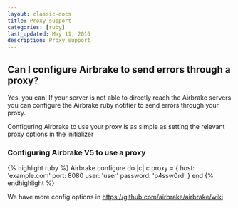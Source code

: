 ```yaml
---
layout: classic-docs
title: Proxy support
categories: [ruby]
last_updated: May 11, 2016
description: Proxy support
---
```


## Can I configure Airbrake to send errors through a proxy?

Yes, you can! If your server is not able to directly reach the Airbrake
servers you can configure the Airbrake ruby notifier to send errors through
your proxy.

Configuring Airbrake to use your proxy is as simple as setting the relevant proxy
options in the initializer

### Configuring Airbrake V5 to use a proxy

{% highlight ruby %}
Airbrake.configure do |c|
  c.proxy = {
    host: 'example.com'
    port: 8080
    user: 'user'
    password: 'p4ssw0rd'
  }
end
{% endhighlight %}

We have more config options in https://github.com/airbrake/airbrake/wiki
